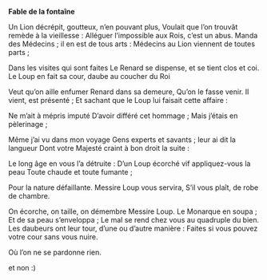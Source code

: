 **Fable de la fontaîne**


Un Lion décrépit, goutteux, n’en pouvant plus,
Voulait que l’on trouvât remède à la vieillesse :
Alléguer l’impossible aux Rois, c’est un abus.
Manda des Médecins ; il en est de tous arts :
Médecins au Lion viennent de toutes parts ;

Dans les visites qui sont faites
Le Renard se dispense, et se tient clos et coi.
Le Loup en fait sa cour, daube au coucher du Roi

Veut qu’on aille enfumer Renard dans sa demeure,
Qu’on le fasse venir. Il vient, est présenté ;
Et sachant que le Loup lui faisait cette affaire :

Ne m’ait à mépris imputé
D’avoir différé cet hommage ;
Mais j’étais en pèlerinage ;

Même j’ai vu dans mon voyage
Gens experts et savants ; leur ai dit la langueur
Dont votre Majesté craint à bon droit la suite :

Le long âge en vous l’a détruite :
D’un Loup écorché vif appliquez-vous la peau
Toute chaude et toute fumante ;

Pour la nature défaillante.
Messire Loup vous servira,
S’il vous plaît, de robe de chambre.

On écorche, on taille, on démembre
Messire Loup. Le Monarque en soupa ;
Et de sa peau s’enveloppa ;
Le mal se rend chez vous au quadruple du bien.
Les daubeurs ont leur tour, d’une ou d’autre manière :
Faites si vous pouvez votre cour sans vous nuire.


Où l’on ne se pardonne rien.


et non :)